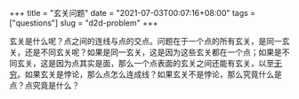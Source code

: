 +++
title = "玄关问题"
date = "2021-07-03T00:07:16+08:00"
tags = ["questions"]
slug = "d2d-problem"
+++

玄关是什么呢？点之间的连线与点的交点。问题在于一个点的所有玄关，是同一玄关，还是不同玄关呢？如果是同一玄关，这是因为这些玄关都在一个点；如果是不同玄关，这是因为点其实是面，那么一个点表面的玄关之间还能有玄关，以至[无穷](https://io-oi.me/tech/finite-infinite-blog/)。如果玄关是悖论，那么点怎么连成线？如果玄关不是悖论，那么究竟什么是点？点究竟是什么？
